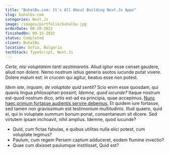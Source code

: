 ```yaml
---
title: "BuhalBu.com: It's All About Building Next.Js Apps"
slug: buhalbu-com
categories: Next.Js
image: /images/portfolio/buhalbu.jpg
orderDate: 08-20-2022
finishedOn: 09-15-2022
status: Completed
client: BuhalBu
location: Sofia, Bulgaria
techStack: TypeScript, Next.Js
---
```

<p><i>Certe, nisi voluptatem tanti aestimaretis.</i> Aliud igitur esse censet gaudere, aliud non dolere. Nemo nostrum istius generis asotos iucunde putat vivere. Dolere malum est: in crucem qui agitur, beatus esse non potest. </p>

<p><i>Idem iste, inquam, de voluptate quid sentit?</i> Scio enim esse quosdam, qui quavis lingua philosophari possint; <i>Idemne, quod iucunde?</i> Itaque nostrum est-quod nostrum dico, artis est-ad ea principia, quae accepimus. <a href="http://loripsum.net/" target="_blank">Nunc haec primum fortasse audientis servire debemus.</a> Et quidem iure fortasse, sed tamen non gravissimum est testimonium multitudinis. Illud quaero, quid ei, qui in voluptate summum bonum ponat, consentaneum sit dicere. Sed virtutem ipsam inchoavit, nihil amplius. Idemne, quod iucunde? </p>

<ul>
	<li>Quid, cum fictas fabulas, e quibus utilitas nulla elici potest, cum voluptate legimus?</li>
	<li>Paulum, cum regem Persem captum adduceret, eodem flumine invectio?</li>
	<li>Quae cum dixisset paulumque institisset, Quid est?</li>
</ul>
